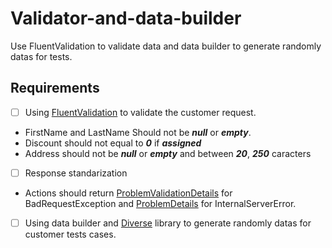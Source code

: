 # Validator-and-data-builder
Use FluentValidation to validate data and data builder to generate randomly datas for tests.

## Requirements
- [ ] Using [FluentValidation](https://docs.fluentvalidation.net/en/latest/) to validate the customer request.
* FirstName and LastName Should not be ***null*** or ***empty***.
* Discount should not equal to ***0*** if ***assigned***
* Address should not be ***null*** or ***empty*** and between ***20***, ***250*** caracters
- [ ] Response standarization
* Actions should return [ProblemValidationDetails](https://docs.microsoft.com/en-us/dotnet/api/microsoft.aspnetcore.mvc.validationproblemdetails?view=aspnetcore-6.0) for BadRequestException and [ProblemDetails](https://docs.microsoft.com/en-us/dotnet/api/microsoft.aspnetcore.mvc.problemdetails?view=aspnetcore-6.0) for InternalServerError.
- [ ] Using data builder and [Diverse](https://github.com/tpierrain/Diverse) library to generate randomly datas for customer tests cases.
